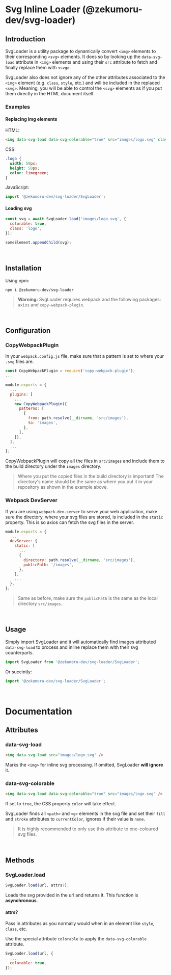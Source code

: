 # Svg Inline Loader (@zekumoru-dev/svg-loader)

## Introduction

SvgLoader is a utility package to dynamically convert `<img>` elements to their corresponding `<svg>` elements. It does so by looking up the `data-svg-load` attribute in `<img>` elements and using their `src` attribute to fetch and finally replace them with `<svg>`.

SvgLoader also does not ignore any of the other attributes associated to the `<img>` element (e.g. `class`, `style`, etc.) and will be included in the replaced `<svg>`. Meaning, you will be able to control the `<svg>` elements as if you put them directly in the HTML document itself.

### Examples

#### Replacing img elements

HTML:

```html
<img data-svg-load data-svg-colorable="true" src="images/logo.svg" class="logo" />
```

CSS:

```css
.logo {
  width: 50px;
  height: 50px;
  color: limegreen;
}
```

JavaScript:

```js
import '@zekumoru-dev/svg-loader/SvgLoader';
```

#### Loading svg

```js
const svg = await SvgLoader.load('images/logo.svg', {
  colorable: true,
  class: 'logo',
});

someElement.appendChild(svg);
```

<br>

## Installation

Using npm:

```
npm i @zekumoru-dev/svg-loader
```

> **Warning:** SvgLoader requires webpack and the following packages: `axios` and `copy-webpack-plugin`.

<br>

## Configuration

### CopyWebpackPlugin

In your `webpack.config.js` file, make sure that a pattern is set to where your `.svg` files are.

```js
const CopyWebpackPlugin = require('copy-webpack-plugin');
...

module.exports = {
  ...
  plugins: [
    ...
    new CopyWebpackPlugin({
      patterns: [
        {
          from: path.resolve(__dirname, 'src/images'),
          to: 'images',
        },
      ],
    }),
  ],
  ...
};
```

CopyWebpackPlugin will copy all the files in `src/images` and include them to the build directory under the `images` directory.

> Where you put the copied files in the build directory is important! The directory's name should be the same as where you put it in your repository as shown in the example above.

### Webpack DevServer

If you are using `webpack-dev-server` to serve your web application, make sure the directory, where your svg files are stored, is included in the `static` property. This is so axios can fetch the svg files in the server.

```js
module.exports = {
  ...
  devServer: {
    static: [
      ...
      {
        directory: path.resolve(__dirname, 'src/images'),
        publicPath: '/images',
      },
    ],
    ...
  },
};
```

> Same as before, make sure the `publicPath` is the same as the local directory `src/images`.

<br>

## Usage

Simply import SvgLoader and it will automatically find images attributed `data-svg-load` to process and inline replace them with their svg counterparts.

```js
import SvgLoader from '@zekumoru-dev/svg-loader/SvgLoader';
```

Or succintly:

```js
import '@zekumoru-dev/svg-loader/SvgLoader';
```

<br>

# Documentation

## Attributes

### data-svg-load

```html
<img data-svg-load src="images/logo.svg" />
```

Marks the `<img>` for inline svg processing. If omitted, SvgLoader **will ignore** it.

### data-svg-colorable

```html
<img data-svg-load data-svg-colorable="true" src="images/logo.svg" />
```

If set to `true`, the CSS property `color` will take effect.

SvgLoader finds all `<path>` and `<g>` elements in the svg file and set their `fill` and `stroke` attributes to `currentColor`, ignores if their value is `none`.

> It is highly recommended to only use this attribute to one-coloured svg files.

<br>

## Methods

### SvgLoader.load

```js
SvgLoader.load(url, attrs?);
```

Loads the svg provided in the url and returns it. This function is **asynchronous**.

#### attrs?

Pass in attributes as you normally would when in an element like `style`, `class`, etc.

Use the special attribute `colorable` to apply the `data-svg-colorable` attribute.

```js
SvgLoader.load(url, {
  ...
  colorable: true,
});
```
